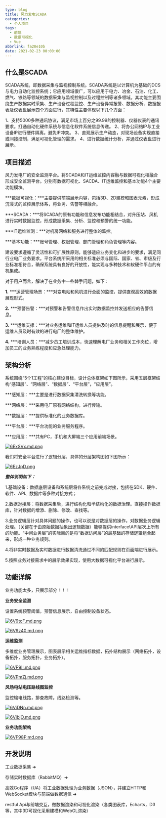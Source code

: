 ```yaml
---
type: blog
title: 风力发电SCADA
categories:
  - 个人项目
tags:
  - 前端
  - 数据可视化
  - Vue
abbrlink: fa28e10b
date: 2021-02-23 00:00:00
---
```


## 什么是SCADA

SCADA系统，即数据采集与监视控制系统。SCADA系统是以计算机为基础的DCS与电力自动化监控系统；它应用领域很广，可以应用于电力、冶金、石油、化工、燃气、铁路等领域的数据采集与监视控制以及过程控制等诸多领域。其功能主要围绕生产数据实时采集、生产设备过程监控、生产设备异常报警、数据分析、数据报表及仪表盘展示四个方面进行，其特性主要体现以下几个方面：

1、支持5000多种通讯协议，满足市场上百分之99.99的控制器、仪器仪表的通讯要求。打通自动化硬件系统与信息化软件系统信息传递。
2、将办公网络IP与工业设备IP进行硬件隔离，避免IP冲突。
3、直观展示生产动态，对现场设备实现直接或间接控制，满足可视化管理的需求。
4、进行数据统计分析，并通过仪表盘进行展示。

## 项目描述

风力发电厂的安全监测平台。将SCADA和IT运维监控内容融与数据可视化相融合形成安全监测平台。分别有数据可视化、SACDA、IT运维监控和基本功能4个主要功能模块。

***数据可视化：***主要提供前端展示内容，包括3D、2D建模和图表元素，形成沉浸式的监控展示体系，将业务、告警等相融合。

***SCADA：***将SCADA的原有功能和信息发布功能相结合，对升压站、风机进行实时数据监控，形成数据采集、分析、监控和预警的统一功能。

***IT运维监测：***对机房网络和服务进行整体的监控。

***基本功能：***账号管理、权限管理、部门管理和角色管理等内容。

建设要求遵循了灵活性和可扩展性原则，能够适应业务变化和进步的要求，满足同行业电厂业务要求。平台系统所采用的相关标准必须与国际、国家、省、市级及行业标准相符合，确保系统具有良好的开放性，能实现与多种技术和软硬件平台的有机集成。

对于用户而言，解决了在业务中一些棘手问题，如下：

**1.** ***运营管理场景：***对变电站和风机进行全面的监控，提供直观高效的数据展现形式。

**2.** ***预警告警：***对预警和告警信息作出实时数据监控并发送相应的告警信息。

**3.** ***运维支撑：***对业务运维和IT运维人员提供及时的信息提醒和展示，便于运维人员及时有效的进行电厂的整体维护。

**4.** ***培训人员：***减少员工培训成本，快速理解电厂业务和相关工作岗位，增加员工的业务熟练程度和应急处理能力。

<!-- more -->

## 架构分析

系统围绕“5个1工程”的核心建设目标，设计总体框架如下图所示，采用五层框架结构“感知层”、“网络层”、“数据层”、“平台层”，“应用层”。

***感知层：***主要是进行数据采集清洗转换等功能。

***网络层：***采用电厂原有网络结构，进行传输。

***数据层：***提供标准化的业务数据库。

***平台层：***平台功能的业务服务程序。

***应用层：***共有PC，手机和大屏端三个应用前端场景。

[![6ExSVx.md.png](https://s3.ax1x.com/2021/03/04/6ExSVx.md.png)](https://imgtu.com/i/6ExSVx)

我们将安全平台进行了逻辑分层，具体的分层架构图如下图所示：

[![6EzJpD.png](https://s3.ax1x.com/2021/03/04/6EzJpD.png)](https://imgtu.com/i/6EzJpD)

***整体说明如下：***

1.基础设备：数据底层设备和系统层将各系统之前完成对接，包括在SDK、硬件、软件、API、数据库等多种对接方式；

2.数据对接层：将数据采集后，进行结构化和半结构化的数据治理。直接操作数据库，针对数据的增添、删除、修改、查找等。

3.业务逻辑层针对具体问题的操作，也可以说是对数据层的操作，对数据业务逻辑处理。（关键在于由原始数据抽象出逻辑数据）能够提供interface\API层次上所有的功能。“中间业务层”的实际目的是将“数据访问层”的最基础的存储逻辑组合起来，形成一种业务规则。

4.将非实时数据及实时数据进行数据清洗通过不同的匹配规则在页面端进行展示。

5.按照业务对接需求中的展示效果实现，使用大数据可视化平台进行展示。

## 功能详解

业务功能太多，只展示部分！！！

**业务安全监测**

设置系统预警阈值，预警信息展示，自由控制设备状态。

[![6V9tcF.md.png](https://s3.ax1x.com/2021/03/04/6V9tcF.md.png)](https://imgtu.com/i/6V9tcF)

[![6V9z40.md.png](https://s3.ax1x.com/2021/03/04/6V9z40.md.png)](https://imgtu.com/i/6V9z40)

**运维监测**

多维度业务管理展示，图表展示相关运维指标数据，拓扑结构展示（网络拓扑，设备拓扑，服务拓扑，业务拓扑）。

[![6VP9II.md.png](https://s3.ax1x.com/2021/03/04/6VP9II.md.png)](https://imgtu.com/i/6VP9II)

[![6VPmZj.md.png](https://s3.ax1x.com/2021/03/04/6VPmZj.md.png)](https://imgtu.com/i/6VPmZj)

**风场电站电压路线图监控**

监控输电线路，排查故障，线路检测等。

[![6ViDNn.md.png](https://s3.ax1x.com/2021/03/04/6ViDNn.md.png)](https://imgtu.com/i/6ViDNn)

[![6VibjO.md.png](https://s3.ax1x.com/2021/03/04/6VibjO.md.png)](https://imgtu.com/i/6VibjO)

**业务功能架构**

[![6VF98P.md.png](https://s3.ax1x.com/2021/03/04/6VF98P.md.png)](https://imgtu.com/i/6VF98P)

## 开发说明

工业数据采集 ➜

存储实时数据库（RabbitMQ）➜

高效Go程序（UA）将工业数据处理为业务数据（JSON），并建立HTTP和WebSocket模块与前端做数据通信 ➜

restful Api与前端交互，做数据渲染和可视化渲染（各类图表库，Echarts，D3等，其中3D可视化采用建模和WebGL渲染）